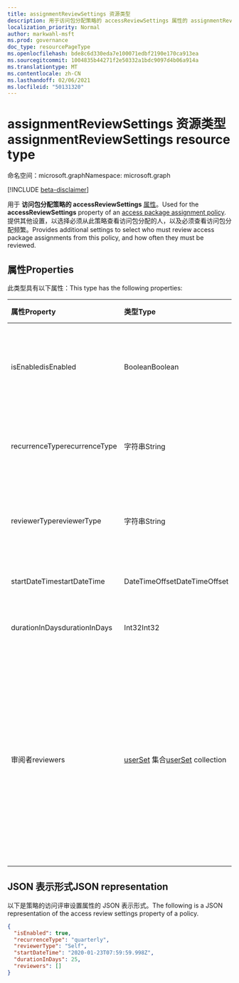 ```yaml
---
title: assignmentReviewSettings 资源类型
description: 用于访问包分配策略的 accessReviewSettings 属性的 assignmentReviewSettings 类型提供了其他设置，用于选择必须从此策略查看访问包分配以及必须查看访问包分配多久查看一次。
localization_priority: Normal
author: markwahl-msft
ms.prod: governance
doc_type: resourcePageType
ms.openlocfilehash: bde8c6d330eda7e100071edbf2190e170ca913ea
ms.sourcegitcommit: 1004835b44271f2e50332a1bdc9097d4b06a914a
ms.translationtype: MT
ms.contentlocale: zh-CN
ms.lasthandoff: 02/06/2021
ms.locfileid: "50131320"
---
```

# <a name="assignmentreviewsettings-resource-type"></a><span data-ttu-id="dc132-103">assignmentReviewSettings 资源类型</span><span class="sxs-lookup"><span data-stu-id="dc132-103">assignmentReviewSettings resource type</span></span>

<span data-ttu-id="dc132-104">命名空间：microsoft.graph</span><span class="sxs-lookup"><span data-stu-id="dc132-104">Namespace: microsoft.graph</span></span>

[!INCLUDE [beta-disclaimer](../../includes/beta-disclaimer.md)]

<span data-ttu-id="dc132-105">用于 **访问包分配策略的 accessReviewSettings** [属性](accesspackageassignmentpolicy.md)。</span><span class="sxs-lookup"><span data-stu-id="dc132-105">Used for the **accessReviewSettings** property of an [access package assignment policy](accesspackageassignmentpolicy.md).</span></span> <span data-ttu-id="dc132-106">提供其他设置，以选择必须从此策略查看访问包分配的人，以及必须查看访问包分配频繁。</span><span class="sxs-lookup"><span data-stu-id="dc132-106">Provides additional settings to select who must review access package assignments from this policy, and how often they must be reviewed.</span></span>  

## <a name="properties"></a><span data-ttu-id="dc132-107">属性</span><span class="sxs-lookup"><span data-stu-id="dc132-107">Properties</span></span>

<span data-ttu-id="dc132-108">此类型具有以下属性：</span><span class="sxs-lookup"><span data-stu-id="dc132-108">This type has the following properties:</span></span>

| <span data-ttu-id="dc132-109">属性</span><span class="sxs-lookup"><span data-stu-id="dc132-109">Property</span></span>                     | <span data-ttu-id="dc132-110">类型</span><span class="sxs-lookup"><span data-stu-id="dc132-110">Type</span></span>                      | <span data-ttu-id="dc132-111">说明</span><span class="sxs-lookup"><span data-stu-id="dc132-111">Description</span></span> |
| :--------------------------- | :------------------------ | :---------- |
| <span data-ttu-id="dc132-112">isEnabled</span><span class="sxs-lookup"><span data-stu-id="dc132-112">isEnabled</span></span>| <span data-ttu-id="dc132-113">Boolean</span><span class="sxs-lookup"><span data-stu-id="dc132-113">Boolean</span></span> | <span data-ttu-id="dc132-114">如果为 true，则此策略中的分配需要访问评审。</span><span class="sxs-lookup"><span data-stu-id="dc132-114">If true, access reviews are required for assignments from this policy.</span></span> |
| <span data-ttu-id="dc132-115">recurrenceType</span><span class="sxs-lookup"><span data-stu-id="dc132-115">recurrenceType</span></span> | <span data-ttu-id="dc132-116">字符串</span><span class="sxs-lookup"><span data-stu-id="dc132-116">String</span></span> | <span data-ttu-id="dc132-117">定期的间隔，例如或 `monthly` `quarterly` 。</span><span class="sxs-lookup"><span data-stu-id="dc132-117">The interval for recurrence, such as `monthly` or `quarterly`.</span></span> |
| <span data-ttu-id="dc132-118">reviewerType</span><span class="sxs-lookup"><span data-stu-id="dc132-118">reviewerType</span></span> | <span data-ttu-id="dc132-119">字符串</span><span class="sxs-lookup"><span data-stu-id="dc132-119">String</span></span> | <span data-ttu-id="dc132-120">应要求谁执行审阅，或者 `Self` `Reviewers` 。</span><span class="sxs-lookup"><span data-stu-id="dc132-120">Who should be asked to do the review, either `Self` or `Reviewers`.</span></span> |
| <span data-ttu-id="dc132-121">startDateTime</span><span class="sxs-lookup"><span data-stu-id="dc132-121">startDateTime</span></span> | <span data-ttu-id="dc132-122">DateTimeOffset</span><span class="sxs-lookup"><span data-stu-id="dc132-122">DateTimeOffset</span></span> | <span data-ttu-id="dc132-123">第一次审阅应何时开始。</span><span class="sxs-lookup"><span data-stu-id="dc132-123">When the first review should start.</span></span> |
| <span data-ttu-id="dc132-124">durationInDays</span><span class="sxs-lookup"><span data-stu-id="dc132-124">durationInDays</span></span> | <span data-ttu-id="dc132-125">Int32</span><span class="sxs-lookup"><span data-stu-id="dc132-125">Int32</span></span> | <span data-ttu-id="dc132-126">允许审阅者输入的天数。</span><span class="sxs-lookup"><span data-stu-id="dc132-126">The number of days to allow input from reviewers.</span></span>|
| <span data-ttu-id="dc132-127">审阅者</span><span class="sxs-lookup"><span data-stu-id="dc132-127">reviewers</span></span> | <span data-ttu-id="dc132-128">[userSet](userset.md) 集合</span><span class="sxs-lookup"><span data-stu-id="dc132-128">[userSet](userset.md) collection</span></span> | <span data-ttu-id="dc132-129">如果 reviewerType 为，则此集合使用 `Reviewers` [singleUser](singleuser.md) 和 [groupMembers](groupmembers.md)集合指定将按 ID 或作为组的成员成为审阅者的用户。</span><span class="sxs-lookup"><span data-stu-id="dc132-129">If the reviewerType is `Reviewers`, this collection specifies the users who will be reviewers, either by ID or as members of a group, using a collection of [singleUser](singleuser.md) and [groupMembers](groupmembers.md).</span></span> |

## <a name="json-representation"></a><span data-ttu-id="dc132-130">JSON 表示形式</span><span class="sxs-lookup"><span data-stu-id="dc132-130">JSON representation</span></span>


<span data-ttu-id="dc132-131">以下是策略的访问评审设置属性的 JSON 表示形式。</span><span class="sxs-lookup"><span data-stu-id="dc132-131">The following is a JSON representation of the access review settings property of a policy.</span></span>

<!-- {
  "blockType": "resource",
  "optionalProperties": [

  ],
  "@odata.type": "microsoft.graph.assignmentReviewSettings"
}-->

```json
{
  "isEnabled": true,
  "recurrenceType": "quarterly",
  "reviewerType": "Self",
  "startDateTime": "2020-01-23T07:59:59.998Z",
  "durationInDays": 25,
  "reviewers": []
}
```


<!-- uuid: 16cd6b66-4b1a-43a1-adaf-3a886856ed98
2019-02-04 14:57:30 UTC -->
<!-- {
  "type": "#page.annotation",
  "description": "assignmentReviewSettings complex type",
  "keywords": "",
  "section": "documentation",
  "tocPath": ""
}-->


